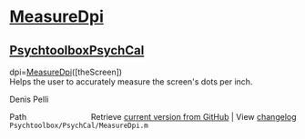 # [MeasureDpi](MeasureDpi)
## [Psychtoolbox](Psychtoolbox)[PsychCal](PsychCal)

dpi=[MeasureDpi](MeasureDpi)([theScreen])  
Helps the user to accurately measure the screen's dots per inch.  
  
Denis Pelli  




<div class="code_header" style="text-align:right;">
  <span style="float:left;">Path&nbsp;&nbsp;</span> <span class="counter">Retrieve <a href=
  "https://raw.github.com/Psychtoolbox-3/Psychtoolbox-3/beta/Psychtoolbox/PsychCal/MeasureDpi.m">current version from GitHub</a> | View <a href=
  "https://github.com/Psychtoolbox-3/Psychtoolbox-3/commits/beta/Psychtoolbox/PsychCal/MeasureDpi.m">changelog</a></span>
</div>
<div class="code">
  <code>Psychtoolbox/PsychCal/MeasureDpi.m</code>
</div>

